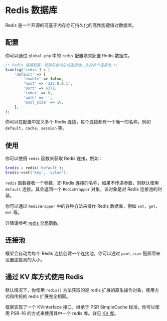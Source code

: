 # Redis 数据库

Redis 是一个开源的可基于内存亦可持久化的高性能键值对数据库。

## 配置

你可以通过 `global.php` 中的 `redis` 配置项来配置 Redis 数据库。

```php
/* Redis 连接配置，框架将自动生成连接池，支持多个连接池 */
$config['redis'] = [
    'default' => [
        'enable' => false,
        'host' => '127.0.0.1',
        'port' => 6379,
        'index' => 0,
        'auth' => '',
        'pool_size' => 10,
    ],
];
```

你可以在配置中定义多个 Redis 连接，每个连接都有一个唯一的名称，例如 `default`，`cache`，`session` 等。

## 使用

你可以使用 `redis` 函数来获取 Redis 连接，例如：

```php
$redis = redis('default');
$redis->set('key', 'value');
```

`redis` 函数接收一个参数，即 Redis 连接的名称，如果不传递参数，则默认使用 `default` 连接。其会返回一个 `RedisWrapper`
对象，该对象是对 Redis 连接池的封装。

你可以通过 `RedisWrapper` 中的各种方法来操作 Redis 数据库，例如 `set`，`get`，`del` 等。

详情请参考 [redis 全局函数](/components/common/global-defines.html#redis)。

## 连接池

框架会自动为每个 Redis 连接创建一个连接池，你可以通过 `pool_size` 配置项来设置连接池的大小。

## 通过 KV 库方式使用 Redis

默认情况下，你使用 `redis()` 方法获取的是 redis 扩展的原生操作对象，使用方式和传统的 redis 扩展完全相同。

框架实现了一个 KVInterface 接口，继承于 PSR SimpleCache 标准，你可以使用 PSR-16 的方式来使用其中一个 redis 库。详见 [KV 库](/components/store/cache)。
